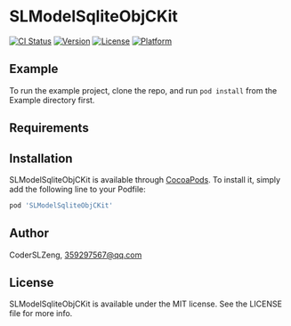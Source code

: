 # SLModelSqliteObjCKit

[![CI Status](https://img.shields.io/travis/CoderSLZeng/SLModelSqliteObjCKit.svg?style=flat)](https://travis-ci.org/CoderSLZeng/SLModelSqliteObjCKit)
[![Version](https://img.shields.io/cocoapods/v/SLModelSqliteObjCKit.svg?style=flat)](https://cocoapods.org/pods/SLModelSqliteObjCKit)
[![License](https://img.shields.io/cocoapods/l/SLModelSqliteObjCKit.svg?style=flat)](https://cocoapods.org/pods/SLModelSqliteObjCKit)
[![Platform](https://img.shields.io/cocoapods/p/SLModelSqliteObjCKit.svg?style=flat)](https://cocoapods.org/pods/SLModelSqliteObjCKit)

## Example

To run the example project, clone the repo, and run `pod install` from the Example directory first.

## Requirements

## Installation

SLModelSqliteObjCKit is available through [CocoaPods](https://cocoapods.org). To install
it, simply add the following line to your Podfile:

```ruby
pod 'SLModelSqliteObjCKit'
```

## Author

CoderSLZeng, 359297567@qq.com

## License

SLModelSqliteObjCKit is available under the MIT license. See the LICENSE file for more info.
